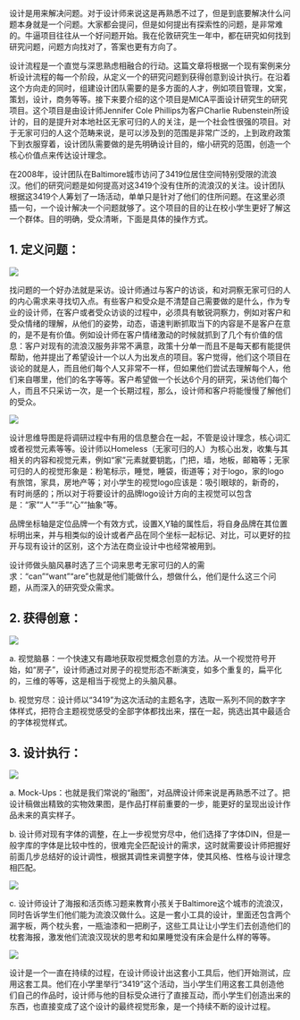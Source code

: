 设计是用来解决问题。对于设计师来说这是再熟悉不过了，但是到底要解决什么问题本身就是一个问题。大家都会提问，但是如何提出有探索性的问题，是非常难的。牛逼项目往往从一个好问题开始。我在伦敦研究生一年中，都在研究如何找到研究问题，问题方向找对了，答案也更有方向了。

设计流程是一个直觉与深思熟虑相融合的行动。这篇文章将根据一个现有案例来分析设计流程的每一个阶段，从定义一个的研究问题到获得创意到设计执行。在沿着这个方向走的同时，组建设计团队需要的是多方面的人才，例如项目管理，文案，策划，设计，商务等等。接下来要介绍的这个项目是MICA平面设计研究生的研究项目。这个项目是由设计师Jennifer Cole Phillips为客户Charlie Rubenstein所设计的，目的是提升对本地社区无家可归的人的关注，是一个社会性很强的项目。对于无家可归的人这个范畴来说，是可以涉及到的范围是非常广泛的，上到政府政策下到衣服穿着，设计团队需要做的是先明确设计目的，缩小研究的范围，创造一个核心价值点来传达设计理念。

在2008年，设计团队在Baltimore城市访问了3419位居住空间特别受限的流浪汉。他们的研究问题是如何提高对这3419个没有住所的流浪汉的关注。设计团队根据这3419个人筹划了一场活动，单单只是针对了他们的住所问题。在这里必须插一句，一个设计解决一个问题就够了。这个项目的目的让在校小学生更好了解这一个群体。目的明确，受众清晰，下面是具体的操作方式。

## 1. 定义问题：

<img src="./img/5.1.jpg" />

找问题的一个好办法就是采访。设计师通过与客户的访谈，和对洞察无家可归的人的内心需求来寻找切入点。有些客户和受众是不清楚自己需要做的是什么，作为专业的设计师，在客户或者受众访谈的过程中，必须具有敏锐洞察力，例如对客户和受众情绪的理解，从他们的姿势，动态，语速判断抓取当下的内容是不是客户在意的，是不是有价值。例如设计师在客户情绪激动的时候就抓到了几个有价值的信息：客户对现有的流浪汉服务非常不满意，政策十分单一而且不是每天都有能提供帮助，他并提出了希望设计一个以人为出发点的项目。客户觉得，他们这个项目在谈论的就是人，而且他们每个人又非常不一样，但如果他们尝试去理解每个人，他们来自哪里，他们的名字等等。客户希望做一个长达6个月的研究，采访他们每个人，而且不只采访一次，是一个长期过程，那么，设计师和客户将能慢慢了解他们的受众。

<img src="./img/5.2.jpg" />

设计思维导图是将调研过程中有用的信息整合在一起，不管是设计理念，核心词汇或者视觉元素等等。设计师以Homeless（无家可归的人）为核心出发，收集与其相关的内容和视觉元素，例如“家”元素就要钥匙，门把，墙，地板，邮箱等；无家可归的人的视觉形象是：粉笔标示，睡觉，睡袋，街道等；对于logo，家的logo有旅馆，家具，房地产等；对小学生的视觉logo应该是：吸引眼球的，新奇的，有时尚感的；所以对于将要设计的品牌logo设计方向的主视觉可以包含是：“家”“人”“手”“心”“抽象”等。

品牌坐标轴是定位品牌一个有效方式，设置X,Y轴的属性后，将自身品牌在其位置标明出来，并与相类似的设计或者产品在同个坐标一起标记、对比，可以更好的拉开与现有设计的区别，这个方法在商业设计中也经常被用到。

设计师做头脑风暴时选了三个词来思考无家可归的人的需求：“can”“want”“are”也就是他们能做什么，想做什么，他们是什么这三个问题，从而深入的研究受众需求。

## 2. 获得创意：

<img src="./img/5.3.jpg" />

a. 视觉脑暴：一个快速又有趣地获取视觉概念创意的方法。从一个视觉符号开始，如“房子”，设计师通过对房子的视觉形态不断演变，如多个重复的，扁平化的，三维的等等，这是相当于视觉上的头脑风暴。

b. 视觉穷尽：设计师以“3419”为这次活动的主题名字，选取一系列不同的数字字体样式，把符合主题视觉感受的全部字体都找出来，摆在一起，挑选出其中最适合的字体视觉样式。

## 3. 设计执行：

<img src="./img/5.4.jpg" />

a. Mock-Ups：也就是我们常说的“融图”，对品牌设计师来说是再熟悉不过了。把设计稿做出精致的实物效果图，是作品打样前重要的一步，能更好的呈现出设计作品未来的真实样子。

b. 设计师对现有字体的调整，在上一步视觉穷尽中，他们选择了字体DIN，但是一般字库的字体是比较中性的，很难完全匹配设计的需求，这时就需要设计师把握好前面几步总结好的设计调性，根据其调性来调整字体，使其风格、性格与设计理念相匹配。

<img src="./img/5.5.png" />

c. 设计师设计了海报和活页练习题来教育小孩关于Baltimore这个城市的流浪汉，同时告诉学生们他们能为流浪汉做什么。这是一套小工具的设计，里面还包含两个漏字板，两个枕头套，一瓶油漆和一把刷子，这些工具让让小学生们去创造他们的枕套海报，激发他们流浪汉现状的思考和如果睡觉没有床会是什么样的等等。

<img src="./img/5.6.jpg" />

设计是一个一直在持续的过程，在设计师设计出这套小工具后，他们开始测试，应用这套工具。他们在小学里举行“3419”这个活动，当小学生们用这套工具创造他们自己的作品时，设计师与他的目标受众进行了直接互动，而小学生们创造出来的东西，也直接变成了这个设计的最终视觉形象，是一个持续不断的设计过程。
